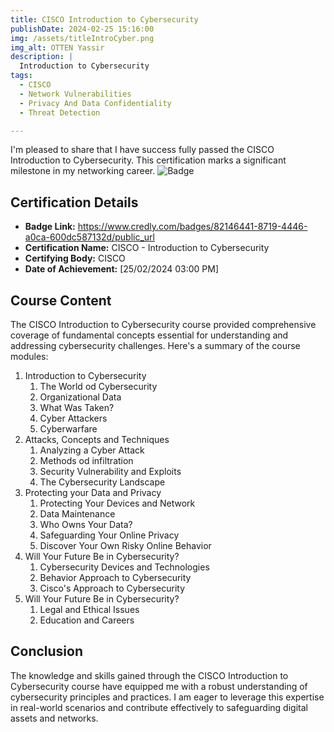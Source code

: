 ```yaml
---
title: CISCO Introduction to Cybersecurity
publishDate: 2024-02-25 15:16:00
img: /assets/titleIntroCyber.png
img_alt: OTTEN Yassir
description: |
  Introduction to Cybersecurity
tags:
  - CISCO
  - Network Vulnerabilities
  - Privacy And Data Confidentiality
  - Threat Detection

---
```

I'm pleased to share that I have success
fully passed the CISCO Introduction to Cybersecurity. This certification marks a significant milestone in my networking career.
![Badge](/assets/introCyberBadge.png)  

## Certification Details

- **Badge Link:** https://www.credly.com/badges/82146441-8719-4446-a0ca-600dc587132d/public_url
- **Certification Name:**  CISCO - Introduction to Cybersecurity
- **Certifying Body:** CISCO
- **Date of Achievement:** [25/02/2024 03:00 PM]

## Course Content

The CISCO Introduction to Cybersecurity course provided comprehensive coverage of fundamental concepts essential for understanding and addressing cybersecurity challenges. Here's a summary of the course modules:

1. Introduction to Cybersecurity
    1. The World od Cybersecurity 
    2. Organizational Data 
    3. What Was Taken? 
    4. Cyber Attackers 
    5. Cyberwarfare 
2. Attacks, Concepts and Techniques
    1. Analyzing a Cyber Attack 
    2. Methods od infiltration 
    3. Security Vulnerability and Exploits 
    4. The Cybersecurity Landscape 
3. Protecting your Data and Privacy
    1. Protecting Your Devices and Network 
    2. Data Maintenance 
    3. Who Owns Your Data? 
    4. Safeguarding Your Online Privacy 
    5. Discover Your Own Risky Online Behavior 
4. Will Your Future Be in Cybersecurity?
    1. Cybersecurity Devices and Technologies 
    2. Behavior Approach to Cybersecurity 
    3. Cisco's Approach to Cybersecurity 
5. Will Your Future Be in Cybersecurity?
    1. Legal and Ethical Issues 
    2. Education and Careers 



## Conclusion

The knowledge and skills gained through the CISCO Introduction to Cybersecurity course have equipped me with a robust understanding of cybersecurity principles and practices. I am eager to leverage this expertise in real-world scenarios and contribute effectively to safeguarding digital assets and networks.